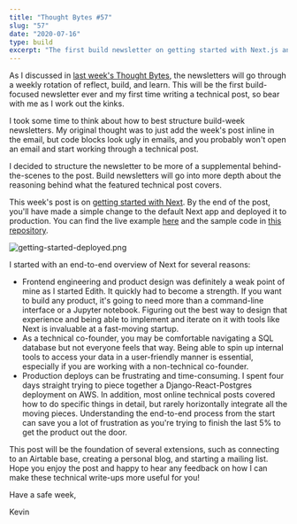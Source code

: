 ```yaml
---
title: "Thought Bytes #57"
slug: "57"
date: "2020-07-16"
type: build
excerpt: "The first build newsletter on getting started with Next.js and deploying to production."
---
```

As I discussed in [last week's Thought Bytes](https://kevinarifin.com/tb/56), the newsletters will go through a weekly rotation of reflect, build, and learn. This will be the first build-focused newsletter ever and my first time writing a technical post, so bear with me as I work out the kinks.

I took some time to think about how to best structure build-week newsletters. My original thought was to just add the week's post inline in the email, but code blocks look ugly in emails, and you probably won't open an email and start working through a technical post.

I decided to structure the newsletter to be more of a supplemental behind-the-scenes to the post. Build newsletters will go into more depth about the reasoning behind what the featured technical post covers.

This week's post is on [getting started with Next](https://kevinarifin.com/blog/next-from-zero-to-production). By the end of the post, you'll have made a simple change to the default Next app and deployed it to production. You can find the live example [here](https://nextjs-getting-started-chi.vercel.app) and the sample code in [this repository](https://github.com/kevarifin14/nextjs-getting-started).

![getting-started-deployed.png](https://kevinarifin.com/newsletters/57/getting-started-deployed.png)

I started with an end-to-end overview of Next for several reasons:
* Frontend engineering and product design was definitely a weak point of mine as I started Edith. It quickly had to become a strength. If you want to build any product, it's going to need more than a command-line interface or a Jupyter notebook. Figuring out the best way to design that experience and being able to implement and iterate on it with tools like Next is invaluable at a fast-moving startup.
* As a technical co-founder, you may be comfortable navigating a SQL database but not everyone feels that way. Being able to spin up internal tools to access your data in a user-friendly manner is essential, especially if you are working with a non-technical co-founder.
* Production deploys can be frustrating and time-consuming. I spent four days straight trying to piece together a Django-React-Postgres deployment on AWS. In addition, most online technical posts covered how to do specific things in detail, but rarely horizontally integrate all the moving pieces. Understanding the end-to-end process from the start can save you a lot of frustration as you're trying to finish the last 5% to get the product out the door.

This post will be the foundation of several extensions, such as connecting to an Airtable base, creating a personal blog, and starting a mailing list. Hope you enjoy the post and happy to hear any feedback on how I can make these technical write-ups more useful for you!

Have a safe week,

Kevin